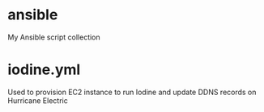 # ansible
My Ansible script collection

# iodine.yml
Used to provision EC2 instance to run Iodine and update DDNS records on Hurricane Electric    
